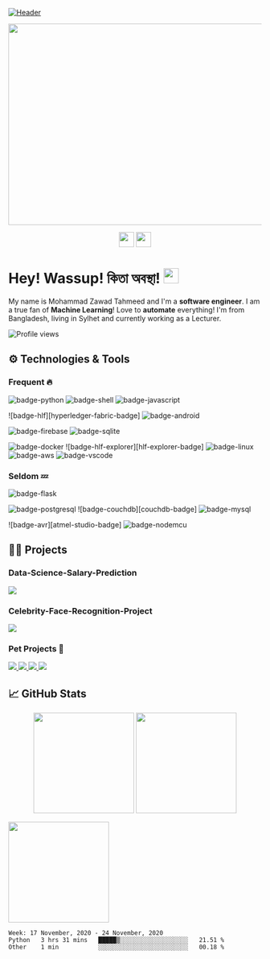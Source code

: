 <!-- I followed 
https://towardsdatascience.com/build-a-stunning-readme-for-your-github-profile-9b80434fe5d7 
and https://github.com/shuhanmirza
and https://github.com/appledora 

detailed link is below
-->

[![Header](https://i.imgur.com/Q6hni2u.gif)](https://github.com/shuhanmirza)

<p align="center">
  <img height="400" width="800" src="hello.gif"/>
 </p>

 <p align="center">
  <!--<a href="https://dev.to/mztahmeed"><img height="30" src="https://github.com/shuhanmirza/shuhanmirza/raw/master/assets/dev.png"></a>-->
  <a href="https://www.linkedin.com/in/zawadtahmeed/"><img height="30" src="https://i.imgur.com/nbDVVx2.png"></a>
<a href="https://www.buymeacoffee.com/mztahmeed"><img height="30" src="https://i.imgur.com/xfv1dZ5.png"></a>
</p>

# Hey! Wassup! কিতা অবস্থা! <img src="https://i.imgur.com/GNz3qCl.gif" width="30px">

My name is Mohammad Zawad Tahmeed and I'm a **software engineer**. I am a true fan of **Machine Learning**! Love to **automate** everything! I'm from Bangladesh, living in Sylhet and currently working as a Lecturer.

![Profile views](https://gpvc.arturio.dev/mz-tahmeed)

## ⚙️ Technologies & Tools
<!-- yellow f6c819 , navy-blue 21223e white fffff -->

<!-- couchdb, django ,flask // freq use -> old use-->
### Frequent 🔥
![badge-python](https://img.shields.io/badge/code-python-f6c819?style=for-the-badge&logo=python&logoColor=white&labelColor=21223e)
![badge-shell](https://img.shields.io/badge/shell-bash-f6c819?style=for-the-badge&logo=gnu-bash&logoColor=white&labelColor=21223e)
![badge-javascript](https://img.shields.io/badge/code-javascript-f6c819?style=for-the-badge&logo=javascript&logoColor=white&labelColor=21223e)

![badge-hlf][hyperledger-fabric-badge]
![badge-android](https://img.shields.io/badge/framework-android-f6c819?style=for-the-badge&logo=android&logoColor=white&labelColor=21223e)


![badge-firebase](https://img.shields.io/badge/database-firebase-f6c819?style=for-the-badge&logo=firebase&logoColor=white&labelColor=21223e)
![badge-sqlite](https://img.shields.io/badge/database-sqlite-f6c819?style=for-the-badge&logo=sqlite&logoColor=white&labelColor=21223e)

![badge-docker](https://img.shields.io/badge/tools-docker-f6c819?style=for-the-badge&logo=docker&logoColor=white&labelColor=21223e)
![badge-hlf-explorer][hlf-explorer-badge]
![badge-linux](https://img.shields.io/badge/os-linux-f6c819?style=for-the-badge&logo=linux&logoColor=white&labelColor=21223e)
![badge-aws](https://img.shields.io/badge/cloud-aws-f6c819?style=for-the-badge&logo=amazon&logoColor=white&labelColor=21223e)
![badge-vscode](https://img.shields.io/badge/editor-vscode-f6c819?style=for-the-badge&logo=visual-studio-code&logoColor=white&labelColor=21223e)


### Seldom 💤

![badge-flask](https://img.shields.io/badge/framework-flask-f6c819?style=for-the-badge&logo=flask&logoColor=white&labelColor=21223e)


![badge-postgresql](https://img.shields.io/badge/database-postgresql-f6c819?style=for-the-badge&logo=postgresql&logoColor=white&labelColor=21223e)
![badge-couchdb][couchdb-badge]
![badge-mysql](https://img.shields.io/badge/database-mysql-f6c819?style=for-the-badge&logo=mysql&logoColor=white&labelColor=21223e)
  

![badge-avr][atmel-studio-badge]
![badge-nodemcu](https://img.shields.io/badge/IOT-node_mcu-f6c819?style=for-the-badge&logo=arduino&logoColor=white&labelColor=21223e)


## 👨‍💻 Projects
### Data-Science-Salary-Prediction 

<a align="center" href="https://github.com/mz-tahmeed/Data-Science-Salary-Prediction">
  <img src="https://github-readme-stats.vercel.app/api/pin/?username=mz-tahmeed&repo=Data-Science-Salary-Prediction&bg_color=21223e&title_color=f6c819&text_color=fff&icon_color=fff" />
</a>
 
### Celebrity-Face-Recognition-Project

<a align="center" href="https://github.com/mz-tahmeed/Celebrity-Face-Recognition-Project">
  <img src="https://github-readme-stats.vercel.app/api/pin/?username=mz-tahmeed&repo=Celebrity-Face-Recognition-Project&bg_color=21223e&title_color=f6c819&text_color=fff&icon_color=fff" />
</a>

<!-- probaho -->

### Pet Projects 🐾

<a align="center" href="https://github.com/mz-tahmeed/Flappy-Bird-AI-">
  <img src="https://github-readme-stats.vercel.app/api/pin/?username=mz-tahmeed&repo=Flappy-Bird-AI-&bg_color=21223e&title_color=f6c819&text_color=fff&icon_color=fff" />
</a>

<a align="center" href="https://github.com/mz-tahmeed/Real-Estate-Price-Prediction-Project">
  <img src="https://github-readme-stats.vercel.app/api/pin/?username=mz-tahmeed&repo=Real-Estate-Price-Prediction-Project&bg_color=21223e&title_color=f6c819&text_color=fff&icon_color=fff" />
</a>

<a align="center" href="https://github.com/mz-tahmeed/Cotton-Disease-Prediction-Project-With-Deep-Learning">
  <img src="https://github-readme-stats.vercel.app/api/pin/?username=mz-tahmeed&repo=Cotton-Disease-Prediction-Project-With-Deep-Learning&bg_color=21223e&title_color=f6c819&text_color=fff&icon_color=fff" />
</a>

<a align="center" href="https://github.com/mz-tahmeed/Stock-Sentiment-Analysis-Using-News-Headline">
  <img src="https://github-readme-stats.vercel.app/api/pin/?username=mz-tahmeed&repo=Stock-Sentiment-Analysis-Using-News-Headline&bg_color=21223e&title_color=f6c819&text_color=fff&icon_color=fff" />
</a>

<!-- subsel.org -->

## &#x1f4c8; GitHub Stats

<p align="center" >
  <img  height="200" src="https://github-readme-stats.vercel.app/api/top-langs/?username=mz-tahmeed&hide=html,makefile&bg_color=21223e&title_color=f6c819&text_color=fff&count_private=true&langs_count=5" />

  <img height="200" src="https://github-readme-stats.vercel.app/api?username=mz-tahmeed&bg_color=21223e&title_color=f6c819&text_color=fff&show_icons=true&icon_color=fff&count_private=true" />
</p>

<!-- 
### wakatime stats
<img align="center" height="200" src="https://github-readme-stats.vercel.app/api/wakatime?username=mz-tahmeed&&bg_color=21223e&title_color=f6c819&text_color=fff&show_icons=true&icon_color=fff"/>
-->

<img align="center" height="200" src="https://github-profile-trophy.vercel.app/?username=mz-tahmeed&theme=gruvbox&row=2&margin-w=5&margin-h=5&count_private=true"/>

<!--START_SECTION:waka-->
```text
Week: 17 November, 2020 - 24 November, 2020
Python   3 hrs 31 mins   █████▒░░░░░░░░░░░░░░░░░░░   21.51 % 
Other    1 min           ░░░░░░░░░░░░░░░░░░░░░░░░░   00.18 % 
```
<!--END_SECTION:waka-->

<!-- Resources -->
<!-- Icons: https://simpleicons.org/ -->
<!-- GitHub Stats: https://github.com/anuraghazra/github-readme-stats -->
<!-- Emojis: https://emojipedia.org/emoji/ -->
<!-- HTML Emojis: https://www.fileformat.info/index.htm -->
<!-- Shields: https://shields.io/ -->
<!-- Trophies: https://github.com/ryo-ma/github-profile-trophy -->
<!-- Awesome GitHub Profile README: https://github.com/abhisheknaiidu/awesome-github-profile-readme -->

